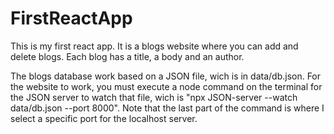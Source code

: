 # FirstReactApp

<p>This is my first react app. It is a blogs website where you can add and delete blogs. Each blog has a title, a body and an author.</p>
<p>The blogs database work based on a JSON file, wich is in data/db.json. For the website to work, you must execute a node command on the terminal for the JSON server to watch that file, wich is "npx JSON-server --watch data/db.json --port 8000". Note that the last part of the command is where I select a specific port for the localhost server.</p>
